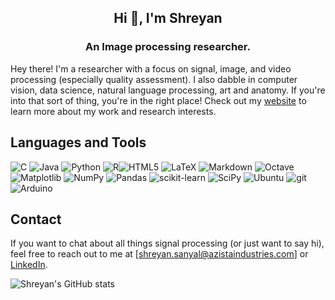 <h2 align="center">Hi 👋, I'm Shreyan</h1>
<h3 align="center">An Image processing researcher.</h3>

Hey there! I'm a researcher with a focus on signal, image, and video processing (especially quality assessment). I also dabble in computer vision, data science, natural language processing, art and anatomy. If you're into that sort of thing, you're in the right place! Check out my [website](https://sites.google.com/view/shreyansanyal/home) to learn more about my work and research interests.

## Languages and Tools
![C](https://img.shields.io/badge/c-%2300599C.svg?style=for-the-badge&logo=c&logoColor=white) ![Java](https://img.shields.io/badge/java-%23ED8B00.svg?style=for-the-badge&logo=java&logoColor=white) ![Python](https://img.shields.io/badge/python-3670A0?style=for-the-badge&logo=python&logoColor=ffdd54) ![R](https://img.shields.io/badge/r-%23276DC3.svg?style=for-the-badge&logo=r&logoColor=white)![HTML5](https://img.shields.io/badge/html5-%23E34F26.svg?style=for-the-badge&logo=html5&logoColor=white) ![LaTeX](https://img.shields.io/badge/latex-%23008080.svg?style=for-the-badge&logo=latex&logoColor=white) ![Markdown](https://img.shields.io/badge/markdown-%23000000.svg?style=for-the-badge&logo=markdown&logoColor=white) ![Octave](https://img.shields.io/badge/OCTAVE-darkblue?style=for-the-badge&logo=octave&logoColor=fcd683) ![Matplotlib](https://img.shields.io/badge/Matplotlib-%23ffffff.svg?style=for-the-badge&logo=Matplotlib&logoColor=black) ![NumPy](https://img.shields.io/badge/numpy-%23013243.svg?style=for-the-badge&logo=numpy&logoColor=white) ![Pandas](https://img.shields.io/badge/pandas-%23150458.svg?style=for-the-badge&logo=pandas&logoColor=white) ![scikit-learn](https://img.shields.io/badge/scikit--learn-%23F7931E.svg?style=for-the-badge&logo=scikit-learn&logoColor=white) ![SciPy](https://img.shields.io/badge/SciPy-%230C55A5.svg?style=for-the-badge&logo=scipy&logoColor=%white) ![Ubuntu](https://img.shields.io/badge/Ubuntu-E95420?style=for-the-badge&logo=ubuntu&logoColor=white) ![git](https://img.shields.io/badge/GIT-E44C30?style=for-the-badge&logo=git&logoColor=white) ![Arduino](https://img.shields.io/badge/Arduino-00979D?style=for-the-badge&logo=Arduino&logoColor=white)
## Contact
If you want to chat about all things signal processing (or just want to say hi), feel free to reach out to me at [shreyan.sanyal@azistaindustries.com] or [LinkedIn](https://www.linkedin.com/in/shreyansanyal/).

![Shreyan's GitHub stats](https://github-readme-stats.vercel.app/api?username=pneycho&show_icons=true&theme=tokyonight)


